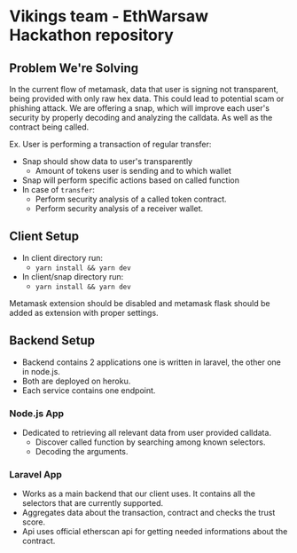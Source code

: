 # Vikings team - EthWarsaw Hackathon repository

## Problem We're Solving

In the current flow of metamask, data that user is signing not transparent, being provided with only raw hex data.
This could lead to potential scam or phishing attack.
We are offering a snap, which will improve each user's security by properly decoding and analyzing the calldata. As well as the contract being called.

Ex.
User is performing a transaction of regular transfer:
- Snap should show data to user's transparently
  - Amount of tokens user is sending and to which wallet
- Snap will perform specific actions based on called function
- In case of `transfer`:
  - Perform security analysis of a called token contract.
  - Perform security analysis of a receiver wallet.

## Client Setup

 - In client directory run:
   - `yarn install && yarn dev`
 - In client/snap directory run:
   - `yarn install && yarn dev`

Metamask extension should be disabled and metamask flask should be added as extension with proper settings.
## Backend Setup

 - Backend contains 2 applications one is written in laravel, the other one in node.js.
 - Both are deployed on heroku.
 - Each service contains one endpoint.

### Node.js App

- Dedicated to retrieving all relevant data from user provided calldata.
  - Discover called function by searching among known selectors.
  - Decoding the arguments.

### Laravel App

- Works as a main backend that our client uses. It contains all the selectors that are currently supported.
- Aggregates data about the transaction, contract and checks the trust score.
- Api uses official etherscan api for getting needed informations about the contract.
